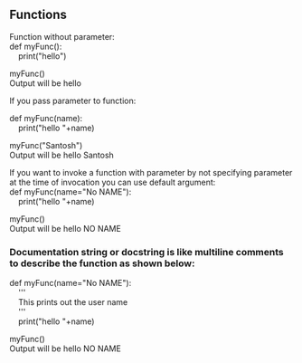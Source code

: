 ## Functions

Function without parameter: <br/>
def myFunc(): <br/>
&nbsp;&nbsp;&nbsp;&nbsp;print("hello") <br/>
    
myFunc() <br/>
Output will be hello <br/>

If you pass parameter to function: <br/>

def myFunc(name): <br/>
&nbsp;&nbsp;&nbsp;&nbsp;print("hello "+name) <br/>
    
myFunc("Santosh") <br/>
Output will be hello Santosh <br/>

If you want to invoke a function with parameter by not specifying parameter at the time of invocation you can use default argument: <br/>
def myFunc(name="No NAME"): <br/>
&nbsp;&nbsp;&nbsp;&nbsp;print("hello "+name) <br/>
    
myFunc() <br/>
Output will be hello NO NAME <br/>

### Documentation string or docstring is like multiline comments to describe the function as shown below:

def myFunc(name="No NAME"): <br/>
&nbsp;&nbsp;&nbsp;&nbsp;''' <br/>
&nbsp;&nbsp;&nbsp;&nbsp;This prints out the user name <br/>
&nbsp;&nbsp;&nbsp;&nbsp;''' <br/>
&nbsp;&nbsp;&nbsp;&nbsp;print("hello "+name) <br/>

myFunc() <br/>
Output will be hello NO NAME <br/>
